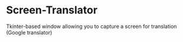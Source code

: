 # Screen-Translator
Tkinter-based window allowing you to capture a screen for translation (Google translator)
